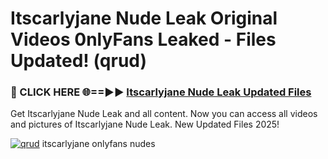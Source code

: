 # Itscarlyjane Nude Leak Original Videos 0nlyFans Leaked - Files Updated! (qrud)

<h3>🔴 CLICK HERE 🌐==►► <a href="https://tinyurl.com/4mcuefdz" rel="nofollow">Itscarlyjane Nude Leak Updated Files</a></h3>

Get Itscarlyjane Nude Leak and all content. Now you can access all videos and pictures of Itscarlyjane Nude Leak. New Updated Files 2025!

[![qrud](https://i.imgur.com/StAQSOY.gif)](https://tinyurl.com/4mcuefdz)
itscarlyjane onlyfans nudes